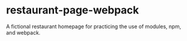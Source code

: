 # restaurant-page-webpack
A fictional restaurant homepage for practicing the use of modules, npm, and webpack. 
